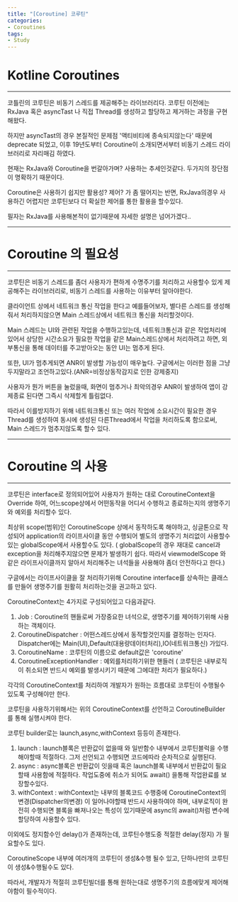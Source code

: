 ```yaml
---
title: "[Coroutine] 코루틴"
categories:
- Coroutines
tags:
- Study
---
```


# Kotline Coroutines
---
코틀린의 코루틴은 비동기 스레드를 제공해주는 라이브러리다. 코루틴 이전에는 RxJava 혹은 asyncTast 나 직접 Thread를 생성하고 할당하고 제거하는 과정을 구현해왔다.

하지만 asyncTast의 경우 본질적인 문제점 '액티비티에 종속되지않는다' 때문에 deprecate 되었고, 이후 19년도부터 Coroutine이 소개되면서부터 비동기 스레드 라이브러리로 자리매김 하였다.

현재는 RxJava와 Coroutine을 번갈아가며? 사용하는 추세인것같다. 두가지의 장단점이 명확하기 때문이다.

Coroutine은 사용하기 쉽지만 활용성? 제어? 가 좀 떨어지는 반면, RxJava의경우 사용하긴 어렵지만 코루틴보다 더 확실한 제어를 통한 활용을 할수있다.

필자는 RxJava를 사용해본적이 없기때문에 자세한 설명은 넘어가겠다..

---
# Coroutine 의 필요성
---
코루틴은 비동기 스레드를 좀더 사용자가 편하게 수명주기를 처리하고 사용할수 있게 제공해주는 라이브러리로, 비동기 스레드를 사용하는 이유부터 알아야한다.

클라이언트 상에서 네트워크 통신 작업을 한다고 예를들어보자, 별다른 스레드를 생성해줘서 처리하지않으면 Main 스레드상에서 네트워크 통신을 처리할것이다.

Main 스레드는 UI와 관련된 작업을 수행하고있는데, 네트워크통신과 같은 작업처리에 있어서 상당한 시간소요가 필요한 작업을 같은 Main스레드상에서 처리하려고 하면,  외부통신을 통해 데이터를 주고받아오는 동안 UI는 멈추게 된다. 

또한, UI가 멈추게되면 ANR이 발생할 가능성이 매우높다. 구글에서는 이러한 점을 그냥두지말라고 조언하고있다.(ANR=비정상동작감지로 인한 강제중지)

사용자가 뭔가 버튼을 눌렀을때, 화면이 멈추거나 최악의경우 ANR이 발생하여 앱이 강제종료 된다면 그즉시 삭제할게 틀림없다.

따라서 이를방지하기 위해 네트워크통신 또는 여러 작업에 소요시간이 필요한 경우 Thread를 생성하여 동시에 생성된 다른Thread에서 작업을 처리하도록 함으로써, Main 스레드가 멈추지않도록 할수 있다.

---
# Coroutine 의 사용
---
코루틴은 interface로 정의되어있어 사용자가 원하는 대로 CoroutineContext을 Override 하여, 어느scope상에서 어떤동작을 어디서 수행하고 종료하는지의 생명주기와 예외를 처리할수 있다. 

최상위 scope(범위)인 CoroutineScope 상에서 동작하도록 해야하고, 싱글톤으로 작성되어 application의 라이프사이클 동안 수행되어 별도의 생명주기 처리없이 사용할수있는 globalScope에서 사용할수도 있다. ( globalScope의 경우 재대로 cancel과 exception을 처리해주지않으면 문제가 발생하기 쉽다. 따라서 viewmodelScope 와같은 라이프사이클까지 알아서 처리해주는 녀석들을 사용해야 좀더 안전하다고 한다.)

구글에서는 라이프사이클을 잘 처리하기위해 Coroutine interface를 상속하는 클래스를 만들어 생명주기를 원활히 처리하는것을 권고하고 있다.

CoroutineContext는 4가지로 구성되어있고 다음과같다.

1. Job : Coroutine의 핸들로써 가장중요한 녀석으로, 생명주기를 제어하기위해 사용하는 객체이다. 
2. CoroutineDispatcher : 어떤스레드상에서 동작할것인지를 결정하는 인자다. Dispatcher에는 Main(UI),Default(대용량데이터처리),IO(네트워크통신) 가있다.
3. CoroutineName : 코루틴의 이름으로 default값은 'coroutine'
4. CoroutineExceptionHandler : 예외를처리하기위한 핸들러 ( 코루틴은 내부로직이 취소되면 반드시 예외를 발생시키기 때문에 그에대한 처리가 필요하다.)

각각의 CoroutineContext를 처리하여 개발자가 원하는 흐름대로 코루틴이 수행될수 있도록 구성해야만 한다.

코루틴을 사용하기위해서는 위의 CoroutineContext를 선언하고 CoroutineBuilder를 통해 실행시켜야 한다.

코루틴 builder로는 launch,async,withContext 등등이 존재한다.

1. launch : launch블록은 반환값이 없을때 와 일반함수 내부에서 코루틴블럭을 수행해야할때 적절하다.  그저 선언되고 수행되면 코드에따라 순차적으로 실행된다.
2. async : async블록은 반환값이 잇을때 혹은 launch블록 내부에서 반환값이 필요할때 사용함에 적절하다.  작업도중에 취소가 되어도 await() 을통해 작업완료를 보장할수있다.
3. withContext : withContext는 내부의 블록코드 수행중에 CoroutineContext의 변경(Dispatcher의변경) 이 일어나야할때 반드시 사용하여야 하며, 내부로직이 완전히 수행되면 블록을 빠져나오는 특성이 있기때문에 async의 await()처럼 변수에 할당하여 사용할수 있다.

이외에도 정지함수인 delay()가 존재하는데, 코루틴수행도중 적절한 delay(정지) 가 필요할수도 있다.

CoroutineScope 내부에 여러개의 코루틴이 생성&수행 될수 있고, 단하나만의 코루틴이 생성&수행될수도 있다.

따라서, 개발자가 적절히 코루틴빌더를 통해 원하는대로 생명주기의 흐름에맞게 제어해야함이 필수적이다.
